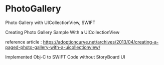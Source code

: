 # PhotoGallery
Photo Gallery with UICollectionView, SWIFT


Creating Photo Gallery Sample With a UICollectionView

reference article : https://adoptioncurve.net/archives/2013/04/creating-a-paged-photo-gallery-with-a-uicollectionview/

Implemented Obj-C to SWIFT Code without StoryBoard UI


